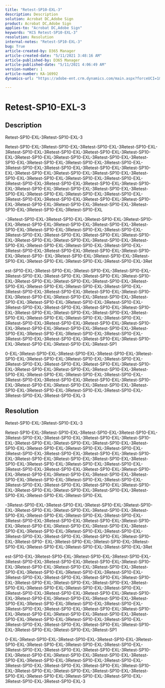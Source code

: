 ```yaml
---
title: "Retest-SP10-EXL-3"
description: Description
solution: Acrobat DC,Adobe Sign
product: Acrobat DC,Adobe Sign
applies-to: "Acrobat DC,Adobe Sign"
keywords: "KCS Retest-SP10-EXL-3"
resolution: Resolution
internal-notes: "Retest-SP10-EXL-3"
bug: True
article-created-by: D365 Manager
article-created-date: "5/11/2021 3:48:16 AM"
article-published-by: D365 Manager
article-published-date: "5/11/2021 4:06:49 AM"
version-number: 1
article-number: KA-16992
dynamics-url: "https://adobe-ent.crm.dynamics.com/main.aspx?forceUCI=1&pagetype=entityrecord&etn=knowledgearticle&id=c1ccccb5-0bb2-eb11-8236-000d3a5a8bb6"

---
```

# Retest-SP10-EXL-3

## Description


Retest-SP10-EXL-3Retest-SP10-EXL-3

Retest-SP10-EXL-3Retest-SP10-EXL-3Retest-SP10-EXL-3Retest-SP10-EXL-3Retest-SP10-EXL-3Retest-SP10-EXL-3Retest-SP10-EXL-3Retest-SP10-EXL-3Retest-SP10-EXL-3Retest-SP10-EXL-3Retest-SP10-EXL-3Retest-SP10-EXL-3Retest-SP10-EXL-3Retest-SP10-EXL-3Retest-SP10-EXL-3Retest-SP10-EXL-3Retest-SP10-EXL-3Retest-SP10-EXL-3Retest-SP10-EXL-3Retest-SP10-EXL-3Retest-SP10-EXL-3Retest-SP10-EXL-3Retest-SP10-EXL-3Retest-SP10-EXL-3Retest-SP10-EXL-3Retest-SP10-EXL-3Retest-SP10-EXL-3Retest-SP10-EXL-3Retest-SP10-EXL-3Retest-SP10-EXL-3Retest-SP10-EXL-3Retest-SP10-EXL-3Retest-SP10-EXL-3Retest-SP10-EXL-3Retest-SP10-EXL-3Retest-SP10-EXL-3Retest-SP10-EXL-3Retest-SP10-EXL-3Retest-SP10-EXL-3Retest-SP10-EXL-3Retest-SP10-EXL-3Retest-SP10-EXL-3Retest-SP10-EXL-3Retest-SP10-EXL-3Retest-SP10-EXL-3Retest-SP10-EXL-3Retest-SP10-EXL


 -3Retest-SP10-EXL-3Retest-SP10-EXL-3Retest-SP10-EXL-3Retest-SP10-EXL-3Retest-SP10-EXL-3Retest-SP10-EXL-3Retest-SP10-EXL-3Retest-SP10-EXL-3Retest-SP10-EXL-3Retest-SP10-EXL-3Retest-SP10-EXL-3Retest-SP10-EXL-3Retest-SP10-EXL-3Retest-SP10-EXL-3Retest-SP10-EXL-3Retest-SP10-EXL-3Retest-SP10-EXL-3Retest-SP10-EXL-3Retest-SP10-EXL-3Retest-SP10-EXL-3Retest-SP10-EXL-3Retest-SP10-EXL-3Retest-SP10-EXL-3Retest-SP10-EXL-3Retest-SP10-EXL-3Retest-SP10-EXL-3Retest-SP10-
 EXL-3Retest-SP10-EXL-3Retest-SP10-EXL-3Retest-SP10-EXL-3Retest-SP10-EXL-3Retest-SP10-EXL-3Retest-SP10-EXL-3Ret

 est-SP10-EXL-3Retest-SP10-EXL-3Retest-SP10-EXL-3Retest-SP10-EXL-3Retest-SP10-EXL-3Retest-SP10-EXL-3Retest-SP10-EXL-3Retest-SP10-EXL-3Retest-SP10-EXL-3Retest-SP10-EXL-3Retest-SP10-EXL-3Retest-SP10-EXL-3Retest-SP10-EXL-3Retest-SP10-EXL-3Retest-SP10-EXL-3Retest-SP10-EXL-3Retest-SP10-EXL-3Retest-SP10-EXL-3Retest-SP10-EXL-3Retest-SP10-EXL-3Retest-SP10-EXL-3Retest-SP10-EXL-3Retest-SP10-EXL-3Retest-SP10-EXL-3Retest-SP10-EXL-3Retest-SP10-EXL-3Retest-SP10-EXL-3Retest-SP10-EXL-3Retest-SP10-EXL-3Retest-SP10-EXL-3Retest-SP10-EXL-3Retest-SP10-EXL-3Retest-SP10-EXL-3Retest-SP10-EXL-3Retest-SP10-EXL-3Retest-SP10-EXL-3Retest-SP10-EXL-3Retest-SP10-EXL-3Retest-SP10-EXL-3Retest-SP10-EXL-3Retest-SP10-EXL-3Retest-SP10-EXL-3Retest-SP10-EXL-3Retest-SP10-EXL-3Retest-SP10-EXL-3Retest-SP10-EXL-3Retest-SP10-EXL-3Retest-SP10-EXL-3Retest-SP10-EXL-3Retest-SP10-EXL-3Retest-SP10-EXL-3Retest-SP10-EXL-3Retest-SP10-EXL-3Retest-SP10-EXL-3Retest-SP1

 0-EXL-3Retest-SP10-EXL-3Retest-SP10-EXL-3Retest-SP10-EXL-3Retest-SP10-EXL-3Retest-SP10-EXL-3Retest-SP10-EXL-3Retest-SP10-EXL-3Retest-SP10-EXL-3Retest-SP10-EXL-3Retest-SP10-EXL-3Retest-SP10-EXL-3Retest-SP10-EXL-3Retest-SP10-EXL-3Retest-SP10-EXL-3Retest-SP10-EXL-3Retest-SP10-EXL-3Retest-SP10-EXL-3Retest-SP10-EXL-3Retest-SP10-EXL-3Retest-SP10-EXL-3Retest-SP10-EXL-3Retest-SP10-EXL-3Retest-SP10-EXL-3Retest-SP10-EXL-3Retest-SP10-EXL-3Retest-SP10-EXL-3Retest-SP10-EXL-3Retest-SP10-EXL-3Retest-SP10-EXL-3Retest-SP10-EXL-3Retest-SP10-EXL-3


## Resolution


Retest-SP10-EXL-3Retest-SP10-EXL-3

Retest-SP10-EXL-3Retest-SP10-EXL-3Retest-SP10-EXL-3Retest-SP10-EXL-3Retest-SP10-EXL-3Retest-SP10-EXL-3Retest-SP10-EXL-3Retest-SP10-EXL-3Retest-SP10-EXL-3Retest-SP10-EXL-3Retest-SP10-EXL-3Retest-SP10-EXL-3Retest-SP10-EXL-3Retest-SP10-EXL-3Retest-SP10-EXL-3Retest-SP10-EXL-3Retest-SP10-EXL-3Retest-SP10-EXL-3Retest-SP10-EXL-3Retest-SP10-EXL-3Retest-SP10-EXL-3Retest-SP10-EXL-3Retest-SP10-EXL-3Retest-SP10-EXL-3Retest-SP10-EXL-3Retest-SP10-EXL-3Retest-SP10-EXL-3Retest-SP10-EXL-3Retest-SP10-EXL-3Retest-SP10-EXL-3Retest-SP10-EXL-3Retest-SP10-EXL-3Retest-SP10-EXL-3Retest-SP10-EXL-3Retest-SP10-EXL-3Retest-SP10-EXL-3Retest-SP10-EXL-3Retest-SP10-EXL-3Retest-SP10-EXL-3Retest-SP10-EXL-3Retest-SP10-EXL-3Retest-SP10-EXL-3Retest-SP10-EXL-3Retest-SP10-EXL-3Retest-SP10-EXL-3Retest-SP10-EXL-3Retest-SP10-EXL


 -3Retest-SP10-EXL-3Retest-SP10-EXL-3Retest-SP10-EXL-3Retest-SP10-EXL-3Retest-SP10-EXL-3Retest-SP10-EXL-3Retest-SP10-EXL-3Retest-SP10-EXL-3Retest-SP10-EXL-3Retest-SP10-EXL-3Retest-SP10-EXL-3Retest-SP10-EXL-3Retest-SP10-EXL-3Retest-SP10-EXL-3Retest-SP10-EXL-3Retest-SP10-EXL-3Retest-SP10-EXL-3Retest-SP10-EXL-3Retest-SP10-EXL-3Retest-SP10-EXL-3Retest-SP10-EXL-3Retest-SP10-EXL-3Retest-SP10-EXL-3Retest-SP10-EXL-3Retest-SP10-EXL-3Retest-SP10-EXL-3Retest-SP10-
 EXL-3Retest-SP10-EXL-3Retest-SP10-EXL-3Retest-SP10-EXL-3Retest-SP10-EXL-3Retest-SP10-EXL-3Retest-SP10-EXL-3Ret

 est-SP10-EXL-3Retest-SP10-EXL-3Retest-SP10-EXL-3Retest-SP10-EXL-3Retest-SP10-EXL-3Retest-SP10-EXL-3Retest-SP10-EXL-3Retest-SP10-EXL-3Retest-SP10-EXL-3Retest-SP10-EXL-3Retest-SP10-EXL-3Retest-SP10-EXL-3Retest-SP10-EXL-3Retest-SP10-EXL-3Retest-SP10-EXL-3Retest-SP10-EXL-3Retest-SP10-EXL-3Retest-SP10-EXL-3Retest-SP10-EXL-3Retest-SP10-EXL-3Retest-SP10-EXL-3Retest-SP10-EXL-3Retest-SP10-EXL-3Retest-SP10-EXL-3Retest-SP10-EXL-3Retest-SP10-EXL-3Retest-SP10-EXL-3Retest-SP10-EXL-3Retest-SP10-EXL-3Retest-SP10-EXL-3Retest-SP10-EXL-3Retest-SP10-EXL-3Retest-SP10-EXL-3Retest-SP10-EXL-3Retest-SP10-EXL-3Retest-SP10-EXL-3Retest-SP10-EXL-3Retest-SP10-EXL-3Retest-SP10-EXL-3Retest-SP10-EXL-3Retest-SP10-EXL-3Retest-SP10-EXL-3Retest-SP10-EXL-3Retest-SP10-EXL-3Retest-SP10-EXL-3Retest-SP10-EXL-3Retest-SP10-EXL-3Retest-SP10-EXL-3Retest-SP10-EXL-3Retest-SP10-EXL-3Retest-SP10-EXL-3Retest-SP10-EXL-3Retest-SP10-EXL-3Retest-SP10-EXL-3Retest-SP1

 0-EXL-3Retest-SP10-EXL-3Retest-SP10-EXL-3Retest-SP10-EXL-3Retest-SP10-EXL-3Retest-SP10-EXL-3Retest-SP10-EXL-3Retest-SP10-EXL-3Retest-SP10-EXL-3Retest-SP10-EXL-3Retest-SP10-EXL-3Retest-SP10-EXL-3Retest-SP10-EXL-3Retest-SP10-EXL-3Retest-SP10-EXL-3Retest-SP10-EXL-3Retest-SP10-EXL-3Retest-SP10-EXL-3Retest-SP10-EXL-3Retest-SP10-EXL-3Retest-SP10-EXL-3Retest-SP10-EXL-3Retest-SP10-EXL-3Retest-SP10-EXL-3Retest-SP10-EXL-3Retest-SP10-EXL-3Retest-SP10-EXL-3Retest-SP10-EXL-3Retest-SP10-EXL-3Retest-SP10-EXL-3Retest-SP10-EXL-3Retest-SP10-EXL-3
